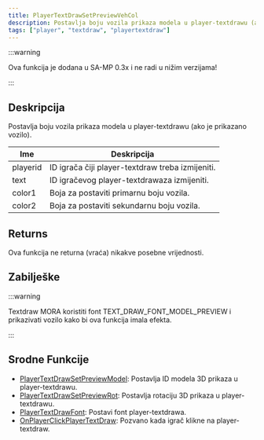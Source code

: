```yaml
---
title: PlayerTextDrawSetPreviewVehCol
description: Postavlja boju vozila prikaza modela u player-textdrawu (ako je prikazano vozilo).
tags: ["player", "textdraw", "playertextdraw"]
---
```


:::warning

Ova funkcija je dodana u SA-MP 0.3x i ne radi u nižim verzijama!

:::

## Deskripcija

Postavlja boju vozila prikaza modela u player-textdrawu (ako je prikazano vozilo).

| Ime      | Deskripcija                                      |
| -------- | ------------------------------------------------ |
| playerid | ID igrača čiji player-textdraw treba izmijeniti. |
| text     | ID igračevog player-textdrawaza izmijeniti.      |
| color1   | Boja za postaviti primarnu boju vozila.          |
| color2   | Boja za postaviti sekundarnu boju vozila.        |

## Returns

Ova funkcija ne returna (vraća) nikakve posebne vrijednosti.

## Zabilješke

:::warning

Textdraw MORA koristiti font TEXT_DRAW_FONT_MODEL_PREVIEW i prikazivati ​​vozilo kako bi ova funkcija imala efekta.

:::

## Srodne Funkcije

- [PlayerTextDrawSetPreviewModel](PlayerTextDrawSetPreviewModel): Postavlja ID modela 3D prikaza u player-textdrawu.
- [PlayerTextDrawSetPreviewRot](PlayerTextDrawSetPreviewRot): Postavlja rotaciju 3D prikaza u player-textdrawu.
- [PlayerTextDrawFont](PlayerTextDrawFont): Postavi font player-textdrawa.
- [OnPlayerClickPlayerTextDraw](../callbacks/OnPlayerClickPlayerTextDraw): Pozvano kada igrač klikne na player-textdraw.
